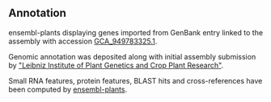 **Annotation**
----------

ensembl-plants displaying genes imported from GenBank entry linked to the assembly with accession [GCA\_949783325.1](http://www.ebi.ac.uk/ena/data/view/GCA_949783325.1).

Genomic annotation was deposited along with initial assembly submission by ["Leibniz Institute of Plant Genetics and Crop Plant Research"](URL_GOES_HERE).

Small RNA features, protein features, BLAST hits and cross-references have been
computed by [ensembl-plants](https://plants.ensembl.org/info/genome/annotation/index.html).
